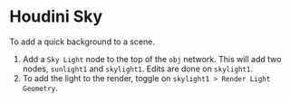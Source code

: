 # Houdini Sky

To add a quick background to a scene.

1. Add a `Sky Light` node to the top of the `obj` network. This will add two nodes, `sunlight1` and `skylight1`. Edits are done on `skylight1`.
2. To add the light to the render, toggle on `skylight1 > Render Light Geometry`.
